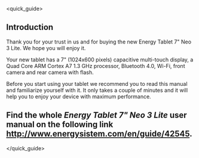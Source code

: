 <quick_guide>
## Introduction

Thank you for your trust in us and for buying the new Energy Tablet 7" Neo 3 Lite.  We hope you will enjoy it.

Your new tablet has a 7" (1024x600 pixels) capacitive multi-touch display, a Quad Core ARM Cortex A7 1.3 GHz processor, Bluetooth 4.0, Wi-Fi, front camera and rear camera with flash.

Before you start using your tablet we recommend you to read this manual and familiarize yourself with it.  It only takes a couple of minutes and it will help you to enjoy your device with maximum performance.


## <unique> Find the whole *Energy Tablet 7" Neo 3 Lite* user manual on the following link   http://www.energysistem.com/en/guide/42545. </unique> 
</quick_guide>
